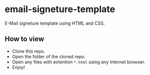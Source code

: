 # email-signeture-template
E-Mail signeture template using HTML and CSS.

## How to view

- Clone this repo.
- Open the folder of the cloned repo.
- Open any files with extention `*.html` using any internet browser.
- Enjoy!
